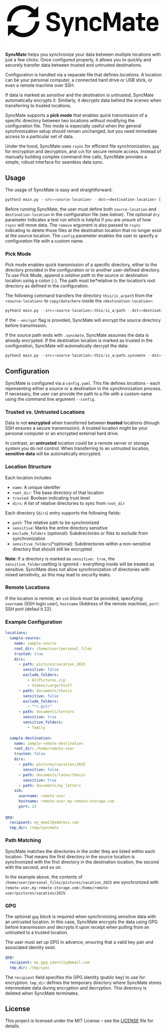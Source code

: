 
<img src="logo.png" width="500"/>


**SyncMate** helps you synchronize your data between multiple locations with just a few clicks. Once configured properly, it allows you to quickly and securely transfer data between trusted and untrusted destinations.

Configuration is handled via a separate file that defines *locations*. A location can be your personal computer, a connected hard drive or USB stick, or even a remote machine over SSH.

If data is marked as *sensitive* and the destination is *untrusted*, SyncMate automatically encrypts it. Similarly, it decrypts data behind the scenes when transferring to trusted locations.

SyncMate supports a **pick mode** that enables quick transmission of a specific directory between two locations without modifying the configuration file. This mode is especially useful when the general synchronization setup should remain unchanged, but you need immediate access to a particular set of data. 

Under the hood, SyncMate uses `rsync` for efficient file synchronization, `gpg` for encryption and decryption, and `ssh` for secure remote access. Instead of manually building complex command-line calls, SyncMate provides a simple, robust interface for seamless data sync.


## Usage

The usage of SyncMate is easy and straightforward:

```python
python3 main.py --src=<source-location> --dst=<destination-location> [--dry] [--remove] [--config]
```

Before running SyncMate, the user must define both `source-location` and `destination-location` in the configuration file (see below). The optional `dry` parameter indicates a test run which is helpful if you are unsure of how `rsync` will move data. The `remove` argument is also passed to `rsync` indicating to delete those files at the destination location that no longer exist at the source location. The `config` parameter enables the user to specify a configuration file with a custom name.



### Pick Mode

Pick mode enables quick transmission of a specific directory, either to the directory provided in the configuration or to another user-defined directory. To use Pick Mode, append a *relative path* to the source or destination location using a colon (`:`). The path must be*relative to the location’s root directory as defined in the configuration.


The following command transfers the directory `this/is_a/path` from the `<source-location>` to `copy/data/here` inside the `<destination-location>`:


```python
python3 main.py --src=<source-location>:this/is_a/path --dst=<destination-location>:copy/data/here [--encrypted]
```

If the `--encrypt` flag is provided, SyncMate will encrypt the source directory before transmission. 

If the source path ends with `.syncmate`, SyncMate assumes the data is already encrypted. If the destination location is marked as trusted in the configuration, SyncMate will automatically decrypt the data:

```python
python3 main.py --src=<source-location>:this/is_a/path.syncmate --dst=<destination-location>:copy/data/here 
```


## Configuration

SyncMate is configured via a `config.yaml`. This file defines *locations* - each representing either a source or a destination in the synchronization process. If necessary, the user can provide the path to a  file with a custom name using the command line argument `--config`.


### Trusted vs. Untrusted Locations
Data is not **encrypted** when transferred between **trusted** locations (though SSH ensures a secure transmission). A trusted location might be your personal computer or an encrypted external hard drive.

In contrast, an **untrusted** location could be a remote server or storage system you do not control. When transferring to an untrusted location, **sensitive data** will be automatically encrypted.

### Location Structure

Each location includes

- `name`: A unique identifer
- `root_dir`: The base directory of that location
- `trusted`: Boolean indicating trust level
- `dirs`: A list of relative directories to sync from `root_dir`

Each directory (`dirs`) entry supports the following fields:
- `path`: The relative path to be synchronized
- `sensitive`: Marks the entire directory sensitive
- `exclude_folders` (*optional*): Subdirectories or files to exclude from synchronization
- `sensitive_folders`(*optional): Subdirectories within a non-sensitive directory that should still be encrypted

**Note**: If a directory is marked as `sensitive: true`, the `sensitive_folders`setting is ignored - everything inside will be treated as sensitive. SyncMate does not allow synchronization of directories with mixed sensitivity, as this may lead to security leaks.

### Remote Locations

If the location is remote, an `ssh` block must be provided, specifying: `username` (SSH login user), `hostname` (Address of the remote machine), `port`: SSH port (defaul it 22).

### Example Configuration

```yaml
locations:
  sample-source:
    name: sample-source
    root_dir: /home/user/personal_files
    trusted: true
    dirs:
      - path: pictures/vacation_2025
        sensitive: false
        exclude_folders:
          - AllPictures.zip
          - Videos/Large/Stuff
      - path: documents/thesis
        sensitive: false
        exclude_folders:
          - "*/.git/"
      - path: documents/letters
        sensitive: true
        sensitive_folders:
          - family

  sample-destination:
    name: sample-remote-destination
    root_dir: /home/remote-user
    trusted: false
    dirs:
      - path: pictures/vacation/2025
        sensitive: false
      - path: documents/latex/thesis
        sensitive: true
      - path: documents/my_letters
    ssh:
      username: remote-user
      hostname: remote-user.my-remote-storage.com
      port: 23

gpg:
  recipient: my_email@address.com
  tmp_dir: /tmp/syncmate

 ``` 

### Path Matching

SyncMate matches the directories in the order they are listed within each location. That means the first directory in the source location is synchronized with the first directory in the destination location, the second with the second, and so on.

In the example above, the contents of `/home/user/personal_files/pictures/vacation_2025` are synchronized with `remote-user.my-remote-storage.com:/home/remote-user/pictures/vacation/2025`.

### GPG

The optional `gpg` block is required when synchronizing sensitive data with an untrusted location. In this case, SyncMate encrypts the data using GPG before transmission and decrypts it upon receipt when pulling from an untrusted to a trusted location.

The user must set up GPG in advance, ensuring that a valid key pair and associated identity exist.

```yaml
gpg:
  recipient: my_gpg_identity@email.com
  tmp_dir: /tmp/sync
```

The `recipient` field specifies the GPG identity (public key) to use for encryption. `tmp_dir` defines the temporary directory where SyncMate stores intermediate data during encryption and decryption. This directory is deleted when SyncMate terminates.

## License
This project is licensed under the MIT License – see the [LICENSE](LICENSE) file for details.